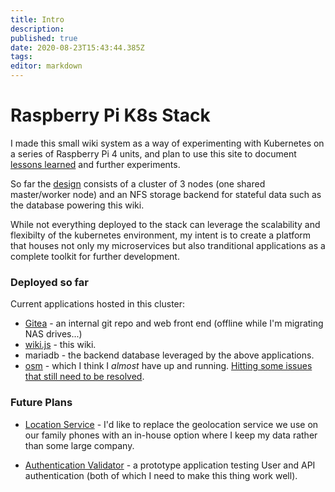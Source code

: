 ```yaml
---
title: Intro
description: 
published: true
date: 2020-08-23T15:43:44.385Z
tags: 
editor: markdown
---
```


# Raspberry Pi K8s Stack
I made this small wiki system as a way of experimenting with Kubernetes on a series of Raspberry Pi 4 units, and plan to use this site to document [lessons learned](/Platform/Lessons) and further experiments.

So far the [design](/Platform/Design) consists of a cluster of 3 nodes (one shared master/worker node) and an NFS storage backend for stateful data such as the database powering this wiki.

While not everything deployed to the stack can leverage the scalability and flexibilty of the kubernetes environment, my intent is to create a platform that houses not only my microservices but also tranditional applications as a complete toolkit for further development.

### Deployed so far
Current applications hosted in this cluster:
* [Gitea](https://git.jhbutler.info)  - an internal git repo and web front end (offline while I'm migrating NAS drives...)
* [wiki.js](https://wiki.jhbutler.info) - this wiki.
* mariadb - the backend database leveraged by the above applications.
* [osm](https://openservicemesh.io/) - which I think I *almost* have up and running. [Hitting some issues that still need to be resolved](/Platform/osm).

### Future Plans
* [Location Service](/Apps/FamilyLocation/Overview) - I'd like to replace the geolocation service we use on our family phones with an in-house option where I keep my data rather than some large company.

* [Authentication Validator](/Apps/AuthenticationValidator) - a prototype application testing User and API authentication (both of which I need to make this thing work well).



